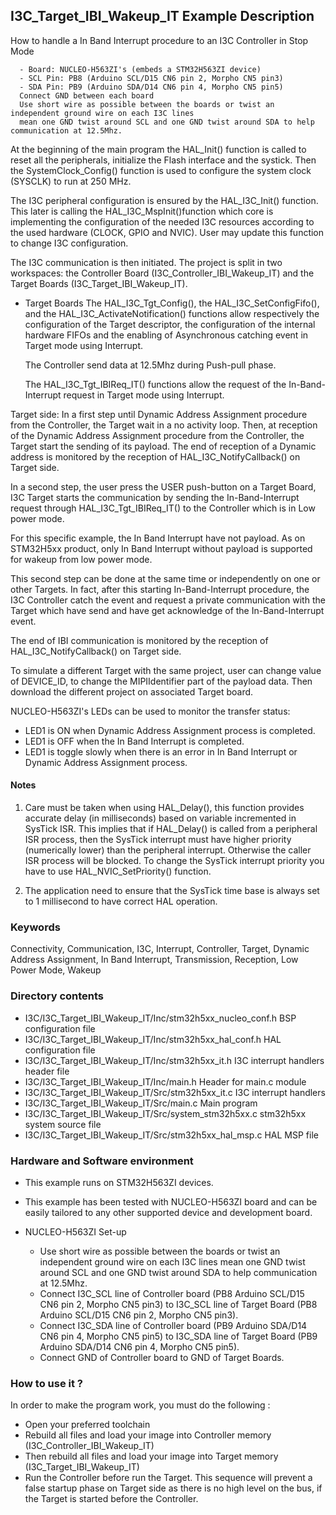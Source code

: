 ## <b>I3C_Target_IBI_Wakeup_IT Example Description</b>
How to handle a In Band Interrupt procedure to an I3C Controller in Stop Mode

      - Board: NUCLEO-H563ZI's (embeds a STM32H563ZI device)
      - SCL Pin: PB8 (Arduino SCL/D15 CN6 pin 2, Morpho CN5 pin3)
      - SDA Pin: PB9 (Arduino SDA/D14 CN6 pin 4, Morpho CN5 pin5)
      Connect GND between each board
      Use short wire as possible between the boards or twist an independent ground wire on each I3C lines
      mean one GND twist around SCL and one GND twist around SDA to help communication at 12.5Mhz.

At the beginning of the main program the HAL_Init() function is called to reset all the peripherals, initialize the
Flash interface and the systick.
Then the SystemClock_Config() function is used to configure the system clock (SYSCLK) to run at 250 MHz.

The I3C peripheral configuration is ensured by the HAL_I3C_Init() function.
This later is calling the HAL_I3C_MspInit()function which core is implementing the configuration of the needed
I3C resources according to the used hardware (CLOCK, GPIO and NVIC).
User may update this function to change I3C configuration.

The I3C communication is then initiated.
The project is split in two workspaces:
the Controller Board (I3C_Controller_IBI_Wakeup_IT) and the Target Boards (I3C_Target_IBI_Wakeup_IT).

- Target Boards
  The HAL_I3C_Tgt_Config(), the HAL_I3C_SetConfigFifo(), and the HAL_I3C_ActivateNotification() functions
  allow respectively the configuration of the Target descriptor,
  the configuration of the internal hardware FIFOs and the enabling of Asynchronous catching event in Target mode using Interrupt.

  The Controller send data at 12.5Mhz during Push-pull phase.

  The HAL_I3C_Tgt_IBIReq_IT() functions allow the request of the In-Band-Interrupt request in Target mode using Interrupt.

Target side:
In a first step until Dynamic Address Assignment procedure from the Controller, the Target wait in a no activity loop.
Then, at reception of the Dynamic Address Assignment procedure from the Controller, the Target start the sending of its payload.
The end of reception of a Dynamic address is monitored by the reception of HAL_I3C_NotifyCallback() on Target side.

In a second step, the user press the USER push-button on a Target Board,
I3C Target starts the communication by sending the In-Band-Interrupt request through HAL_I3C_Tgt_IBIReq_IT()
to the Controller which is in Low power mode.

For this specific example, the In Band Interrupt have not payload. As on STM32H5xx product,
only In Band Interrupt without payload is supported for wakeup from low power mode.

This second step can be done at the same time or independently on one or other Targets.
In fact, after this starting In-Band-Interrupt procedure, the I3C Controller catch the event and request
a private communication with the Target which have send and have get acknowledge of the In-Band-Interrupt event.

The end of IBI communication is monitored by the reception of HAL_I3C_NotifyCallback() on Target side.

To simulate a different Target with the same project, user can change value of DEVICE_ID, to change the MIPIIdentifier
part of the payload data.
Then download the different project on associated Target board.

NUCLEO-H563ZI's LEDs can be used to monitor the transfer status:
 - LED1 is ON when Dynamic Address Assignment process is completed.
 - LED1 is OFF when the In Band Interrupt is completed.
 - LED1 is toggle slowly when there is an error in In Band Interrupt or Dynamic Address Assignment process.

#### <b>Notes</b>

  1. Care must be taken when using HAL_Delay(), this function provides accurate delay (in milliseconds)
      based on variable incremented in SysTick ISR. This implies that if HAL_Delay() is called from
      a peripheral ISR process, then the SysTick interrupt must have higher priority (numerically lower)
      than the peripheral interrupt. Otherwise the caller ISR process will be blocked.
      To change the SysTick interrupt priority you have to use HAL_NVIC_SetPriority() function.

  2. The application need to ensure that the SysTick time base is always set to 1 millisecond
      to have correct HAL operation.

### <b>Keywords</b>

Connectivity, Communication, I3C, Interrupt, Controller, Target, Dynamic Address Assignment, In Band Interrupt, Transmission,
Reception, Low Power Mode, Wakeup

### <b>Directory contents</b>

  - I3C/I3C_Target_IBI_Wakeup_IT/Inc/stm32h5xx_nucleo_conf.h   BSP configuration file
  - I3C/I3C_Target_IBI_Wakeup_IT/Inc/stm32h5xx_hal_conf.h      HAL configuration file
  - I3C/I3C_Target_IBI_Wakeup_IT/Inc/stm32h5xx_it.h            I3C interrupt handlers header file
  - I3C/I3C_Target_IBI_Wakeup_IT/Inc/main.h                    Header for main.c module
  - I3C/I3C_Target_IBI_Wakeup_IT/Src/stm32h5xx_it.c            I3C interrupt handlers
  - I3C/I3C_Target_IBI_Wakeup_IT/Src/main.c                    Main program
  - I3C/I3C_Target_IBI_Wakeup_IT/Src/system_stm32h5xx.c        stm32h5xx system source file
  - I3C/I3C_Target_IBI_Wakeup_IT/Src/stm32h5xx_hal_msp.c       HAL MSP file

### <b>Hardware and Software environment</b>

  - This example runs on STM32H563ZI devices.

  - This example has been tested with NUCLEO-H563ZI board and can be
    easily tailored to any other supported device and development board.

  - NUCLEO-H563ZI Set-up

    - Use short wire as possible between the boards or twist an independent ground wire on each I3C lines
      mean one GND twist around SCL and one GND twist around SDA to help communication at 12.5Mhz.
    - Connect I3C_SCL line of Controller board (PB8 Arduino SCL/D15 CN6 pin 2, Morpho CN5 pin3) to I3C_SCL line of
      Target Board (PB8 Arduino SCL/D15 CN6 pin 2, Morpho CN5 pin3).
    - Connect I3C_SDA line of Controller board (PB9 Arduino SDA/D14 CN6 pin 4, Morpho CN5 pin5) to I3C_SDA line of
      Target Board (PB9 Arduino SDA/D14 CN6 pin 4, Morpho CN5 pin5).
    - Connect GND of Controller board to GND of Target Boards.

### <b>How to use it ?</b>

In order to make the program work, you must do the following :

 - Open your preferred toolchain
 - Rebuild all files and load your image into Controller memory (I3C_Controller_IBI_Wakeup_IT)
 - Then rebuild all files and load your image into Target memory (I3C_Target_IBI_Wakeup_IT)
 - Run the Controller before run the Target.
 This sequence will prevent a false startup phase on Target side
 as there is no high level on the bus, if the Target is started before the Controller.

